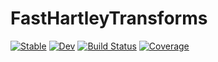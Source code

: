 # FastHartleyTransforms

[![Stable](https://img.shields.io/badge/docs-stable-blue.svg)](https://EHTJulia.github.io/FastHartleyTransforms.jl/stable/)
[![Dev](https://img.shields.io/badge/docs-dev-blue.svg)](https://EHTJulia.github.io/FastHartleyTransforms.jl/dev/)
[![Build Status](https://github.com/EHTJulia/FastHartleyTransforms.jl/actions/workflows/CI.yml/badge.svg?branch=main)](https://github.com/EHTJulia/FastHartleyTransforms.jl/actions/workflows/CI.yml?query=branch%3Amain)
[![Coverage](https://codecov.io/gh/EHTJulia/FastHartleyTransforms.jl/branch/main/graph/badge.svg)](https://codecov.io/gh/EHTJulia/FastHartleyTransforms.jl)
